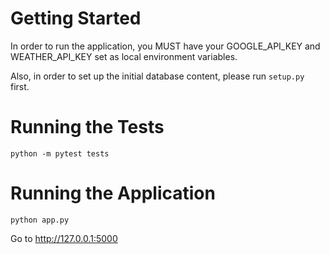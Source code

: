 # Getting Started

In order to run the application, you MUST have your GOOGLE_API_KEY and WEATHER_API_KEY set as local environment variables.

Also, in order to set up the initial database content, please run `setup.py` first.

# Running the Tests

`python -m pytest tests`

# Running the Application

`python app.py`

Go to http://127.0.0.1:5000
